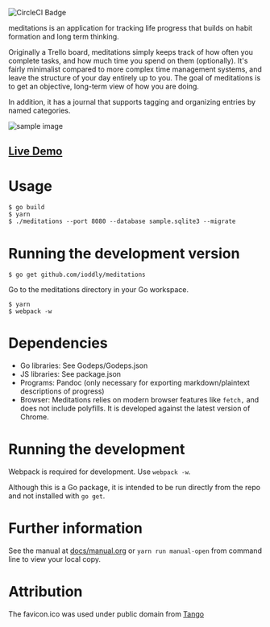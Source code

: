 ![CircleCI Badge](https://circleci.com/gh/ioddly/meditations.png?circle-token=:circle-token&style=shield)

meditations is an application for tracking life progress that builds on habit formation and long term thinking.

Originally a Trello board, meditations simply keeps track of how often you complete tasks, and how much time you spend
on them (optionally). It's fairly minimalist compared to more complex time management systems, and leave the structure
of your day entirely up to you. The goal of meditations is to get an objective, long-term view of how you are doing.

In addition, it has a journal that supports tagging and organizing entries by named categories.

![sample image](http://i.imgur.com/msy5Wnc.png)

## [Live Demo](http://meditations.ioddly.com)

# Usage

    $ go build
    $ yarn
    $ ./meditations --port 8080 --database sample.sqlite3 --migrate 

# Running the development version

    $ go get github.com/ioddly/meditations

Go to the meditations directory in your Go workspace.

    $ yarn
    $ webpack -w

# Dependencies

- Go libraries: See Godeps/Godeps.json
- JS libraries: See package.json
- Programs: Pandoc (only necessary for exporting markdown/plaintext descriptions of progress)
- Browser: Meditations relies on modern browser features like `fetch,` and does not include polyfills. It is developed against the latest version of Chrome.

# Running the development 

Webpack is required for development. Use `webpack -w`.

Although this is a Go package, it is intended to be run directly from the repo and not installed with `go get`.

# Further information

See the manual at [docs/manual.org](docs/manual.org) or `yarn run manual-open` from command
line to view your local copy.

# Attribution

The favicon.ico was used under public domain from [Tango](http://tango.freedesktop.org)
